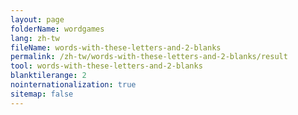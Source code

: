 ```yaml
---
layout: page
folderName: wordgames
lang: zh-tw
fileName: words-with-these-letters-and-2-blanks
permalink: /zh-tw/words-with-these-letters-and-2-blanks/result
tool: words-with-these-letters-and-2-blanks
blanktilerange: 2
nointernationalization: true
sitemap: false 
---
```

